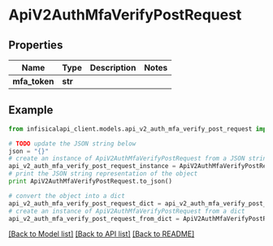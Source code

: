 # ApiV2AuthMfaVerifyPostRequest


## Properties
Name | Type | Description | Notes
------------ | ------------- | ------------- | -------------
**mfa_token** | **str** |  | 

## Example

```python
from infisicalapi_client.models.api_v2_auth_mfa_verify_post_request import ApiV2AuthMfaVerifyPostRequest

# TODO update the JSON string below
json = "{}"
# create an instance of ApiV2AuthMfaVerifyPostRequest from a JSON string
api_v2_auth_mfa_verify_post_request_instance = ApiV2AuthMfaVerifyPostRequest.from_json(json)
# print the JSON string representation of the object
print ApiV2AuthMfaVerifyPostRequest.to_json()

# convert the object into a dict
api_v2_auth_mfa_verify_post_request_dict = api_v2_auth_mfa_verify_post_request_instance.to_dict()
# create an instance of ApiV2AuthMfaVerifyPostRequest from a dict
api_v2_auth_mfa_verify_post_request_from_dict = ApiV2AuthMfaVerifyPostRequest.from_dict(api_v2_auth_mfa_verify_post_request_dict)
```
[[Back to Model list]](../README.md#documentation-for-models) [[Back to API list]](../README.md#documentation-for-api-endpoints) [[Back to README]](../README.md)


